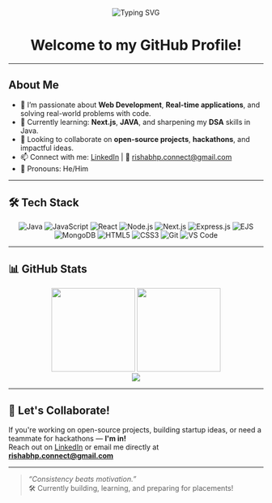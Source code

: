 <p align="center">
  <img src="https://readme-typing-svg.herokuapp.com?font=Fira+Code&size=25&pause=1000&center=true&vCenter=true&width=500&lines=Hi+There!+I'm+Rishabh+👋;Passionate+Web+Developer;Love+Hackathons;Always+Learning+💻" alt="Typing SVG" />
</p>

<h1 align="center">Welcome to my GitHub Profile!</h1>

---

##  About Me

- 🔭 I’m passionate about **Web Development**, **Real-time applications**, and solving real-world problems with code.
- 🌱 Currently learning: **Next.js**, **JAVA**, and sharpening my **DSA** skills in Java.
- 🤝 Looking to collaborate on **open-source projects**, **hackathons**, and impactful ideas.
- 📫 Connect with me: [LinkedIn](www.linkedin.com/in/rishabh-prajapati-b76bb3367) | 📧 rishabhp.connect@gmail.com
- 💬 Pronouns: He/Him

---

## 🛠️ Tech Stack

<div align="center">
  
![Java](https://img.shields.io/badge/Java-ED8B00?style=for-the-badge&logo=openjdk&logoColor=white)
![JavaScript](https://img.shields.io/badge/JavaScript-F7DF1E?style=for-the-badge&logo=javascript&logoColor=black)
![React](https://img.shields.io/badge/React-20232A?style=for-the-badge&logo=react&logoColor=61DAFB)
![Node.js](https://img.shields.io/badge/Node.js-339933?style=for-the-badge&logo=nodedotjs&logoColor=white)
![Next.js](https://img.shields.io/badge/Next.js-000000?style=for-the-badge&logo=nextdotjs&logoColor=white)
![Express.js](https://img.shields.io/badge/Express.js-404D59?style=for-the-badge)
![EJS](https://img.shields.io/badge/EJS-3178C6?style=for-the-badge)
![MongoDB](https://img.shields.io/badge/MongoDB-4EA94B?style=for-the-badge&logo=mongodb&logoColor=white)
![HTML5](https://img.shields.io/badge/HTML5-E34F26?style=for-the-badge&logo=html5&logoColor=white)
![CSS3](https://img.shields.io/badge/CSS3-1572B6?style=for-the-badge&logo=css3&logoColor=white)
![Git](https://img.shields.io/badge/Git-F05032?style=for-the-badge&logo=git&logoColor=white)
![VS Code](https://img.shields.io/badge/VSCode-007ACC?style=for-the-badge&logo=visualstudiocode&logoColor=white)

</div>

---

## 📊 GitHub Stats

<div align="center">

<img src="https://github-readme-stats.vercel.app/api?username=Rishabh6353&show_icons=true&theme=radical&count_private=true&include_all_commits=true" height="165px" />
<img src="https://github-readme-streak-stats.herokuapp.com/?user=Rishabh6353&theme=radical" height="165px" />
<br>
<img src="https://github-readme-stats.vercel.app/api/top-langs/?username=Rishabh6353&layout=compact&theme=radical&langs_count=8"/>

</div>

---

## 🚀 Let's Collaborate!

If you're working on open-source projects, building startup ideas, or need a teammate for hackathons — **I'm in!**  
Reach out on [LinkedIn](www.linkedin.com/in/rishabh-prajapati-b76bb3367) or email me directly at **rishabhp.connect@gmail.com**

---

> _“Consistency beats motivation.”_  
> 🛠 Currently building, learning, and preparing for placements!

